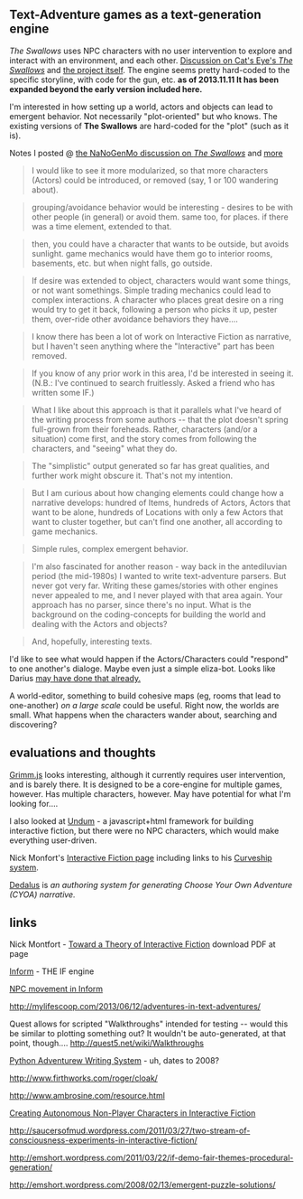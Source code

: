 ## Text-Adventure games as a text-generation engine

_The Swallows_ uses NPC characters with no user intervention to explore and interact with an environment, and each other.
[Discussion on Cat's Eye's _The Swallows_](https://github.com/dariusk/NaNoGenMo/issues/39) and [the project itself](https://github.com/catseye/The-Swallows/).
The engine seems pretty hard-coded to the specific storyline, with code for the gun, etc. **as of 2013.11.11 It has been expanded beyond the early version included here.**

I'm interested in how setting up a world, actors and objects can lead to emergent behavior. Not necessarily "plot-oriented" but who knows. The existing versions of **The Swallows** are hard-coded for the "plot" (such as it is).

Notes I posted @ [the NaNoGenMo discussion on _The Swallows_](https://github.com/dariusk/NaNoGenMo/issues/39#issuecomment-28030729) and [more](https://github.com/dariusk/NaNoGenMo/issues/39#issuecomment-28066018)

> I would like to see it more modularized, so that more characters (Actors) could be introduced, or removed (say, 1 or 100 wandering about).

> grouping/avoidance behavior would be interesting - desires to be with other people (in general) or avoid them.
same too, for places.
if there was a time element, extended to that.

> then, you could have a character that wants to be outside, but avoids sunlight. game mechanics would have them go to interior rooms, basements, etc. but when night falls, go outside.

> If desire was extended to object, characters would want some things, or not want somethings. Simple trading mechanics could lead to complex interactions. A character who places great desire on a ring would try to get it back, following a person who picks it up, pester them, over-ride other avoidance behaviors they have....

>I know there has been a lot of work on Interactive Fiction as narrative, but I haven't seen anything where the "Interactive" part has been removed.

>If you know of any prior work in this area, I'd be interested in seeing it. (N.B.: I've continued to search fruitlessly. Asked a friend who has written some IF.)

>What I like about this approach is that it parallels what I've heard of the writing process from some authors -- that the plot doesn't spring full-grown from their foreheads. Rather, characters (and/or a situation) come first, and the story comes from following the characters, and "seeing" what they do.

>The "simplistic" output generated so far has great qualities, and further work might obscure it. That's not my intention.

>But I am curious about how changing elements could change how a narrative develops: hundred of Items, hundreds of Actors, Actors that want to be alone, hundreds of Locations with only a few Actors that want to cluster together, but can't find one another, all according to game mechanics.

>Simple rules, complex emergent behavior.

>I'm also fascinated for another reason - way back in the antediluvian period (the mid-1980s) I wanted to write text-adventure parsers. But never got very far. Writing these games/stories with other engines never appealed to me, and I never played with that area again. Your approach has no parser, since there's no input. What is the background on the coding-concepts for building the world and dealing with the Actors and objects?

>And, hopefully, interesting texts.

I'd like to see what would happen if the Actors/Characters could "respond" to one another's dialoge. Maybe even just a simple eliza-bot. Looks like Darius [may have done that already.](https://github.com/dariusk/NaNoGenMo/issues/39#issuecomment-28110452)

A world-editor, something to build cohesive maps (eg, rooms that lead to one-another) _on a large scale_ could be useful.
Right now, the worlds are small. 
What happens when the characters wander about, searching and discovering?

## evaluations and thoughts
[Grimm.js](https://github.com/ragekit/Grimm.js) looks interesting, although it currently requires user intervention, and is barely there. It is designed to be a core-engine for multiple games, however. Has multiple characters, however. May have potential for what I'm looking for....

I also looked at [Undum](https://github.com/idmillington/undum) - a javascript+html framework for building interactive fiction, but there were no NPC characters, which would make everything user-driven.

Nick Monfort's [Interactive Fiction page](http://www.nickm.com/if/) including links to his [Curveship system](http://curveship.com/).

[Dedalus](https://github.com/pistacchio/Dedalus) is _an authoring system for generating Choose Your Own Adventure (CYOA) narrative._

## links
Nick Montfort - [Toward a Theory of Interactive Fiction](http://nickm.com/if/toward.html) download PDF at page

[Inform](http://inform7.com/) - THE IF engine

[NPC movement in Inform](http://www.firthworks.com/roger/infact/move1.html)

http://mylifescoop.com/2013/06/12/adventures-in-text-adventures/

Quest allows for scripted "Walkthroughs" intended for testing -- would this be similar to plotting something out? It wouldn't be auto-generated, at that point, though.... http://quest5.net/wiki/Walkthroughs

[Python Adventurew Writing System](http://home.fuse.net/wolfonenet/PAWS.htm) - uh, dates to 2008?

http://www.firthworks.com/roger/cloak/

http://www.ambrosine.com/resource.html

[Creating Autonomous Non-Player Characters in Interactive Fiction](http://brasslantern.org/writers/iftheory/autonomousnpcs.html)

http://saucersofmud.wordpress.com/2011/03/27/two-stream-of-consciousness-experiments-in-interactive-fiction/

http://emshort.wordpress.com/2011/03/22/if-demo-fair-themes-procedural-generation/

http://emshort.wordpress.com/2008/02/13/emergent-puzzle-solutions/




